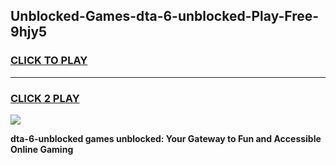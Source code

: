 
## Unblocked-Games-dta-6-unblocked-Play-Free-9hjy5
<h3>
<a href="https://premium76.site?title=dta-6-unblocked&ref=20M">CLICK TO PLAY</a></h3>
<hr>

<h3>
<a href="https://premium76.site?title=dta-6-unblocked&ref=20M">CLICK 2 PLAY</a>
  
</h3>

<a href="https://premium76.site?title=dta-6-unblocked&ref=19M"><img src="https://clearcache.store/games.png"></a>


**dta-6-unblocked games unblocked: Your Gateway to Fun and Accessible Online Gaming**
